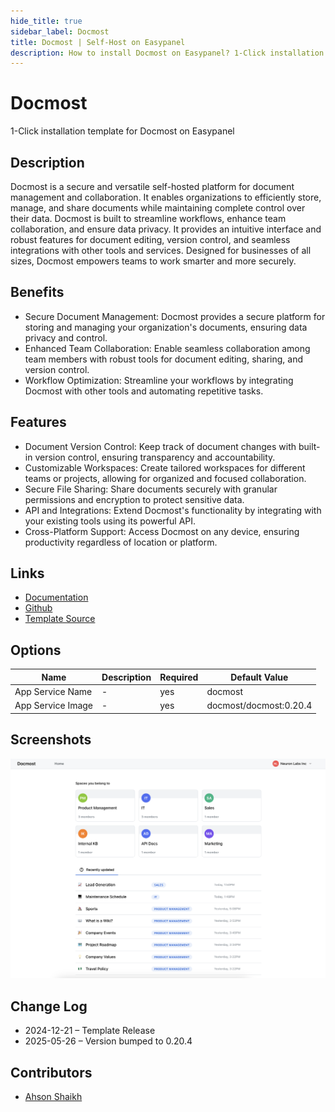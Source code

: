 ```yaml
---
hide_title: true
sidebar_label: Docmost
title: Docmost | Self-Host on Easypanel
description: How to install Docmost on Easypanel? 1-Click installation template for Docmost on Easypanel
---
```


<!-- generated -->

# Docmost

1-Click installation template for Docmost on Easypanel

## Description

Docmost is a secure and versatile self-hosted platform for document management and collaboration. It enables organizations to efficiently store, manage, and share documents while maintaining complete control over their data. Docmost is built to streamline workflows, enhance team collaboration, and ensure data privacy. It provides an intuitive interface and robust features for document editing, version control, and seamless integrations with other tools and services. Designed for businesses of all sizes, Docmost empowers teams to work smarter and more securely.

## Benefits

- Secure Document Management: Docmost provides a secure platform for storing and managing your organization's documents, ensuring data privacy and control.
- Enhanced Team Collaboration: Enable seamless collaboration among team members with robust tools for document editing, sharing, and version control.
- Workflow Optimization: Streamline your workflows by integrating Docmost with other tools and automating repetitive tasks.

## Features

- Document Version Control: Keep track of document changes with built-in version control, ensuring transparency and accountability.
- Customizable Workspaces: Create tailored workspaces for different teams or projects, allowing for organized and focused collaboration.
- Secure File Sharing: Share documents securely with granular permissions and encryption to protect sensitive data.
- API and Integrations: Extend Docmost's functionality by integrating with your existing tools using its powerful API.
- Cross-Platform Support: Access Docmost on any device, ensuring productivity regardless of location or platform.

## Links

- [Documentation](https://docmost.com/docs/)
- [Github](https://github.com/Docmost/Docmost)
- [Template Source](https://github.com/easypanel-io/templates/tree/main/templates/docmost)

## Options

Name | Description | Required | Default Value
-|-|-|-
App Service Name | - | yes | docmost
App Service Image | - | yes | docmost/docmost:0.20.4

## Screenshots

![Docmost Screenshot](./assets/screenshot.png)

## Change Log

- 2024-12-21 – Template Release
- 2025-05-26 – Version bumped to 0.20.4

## Contributors

- [Ahson Shaikh](https://github.com/Ahson-Shaikh)
